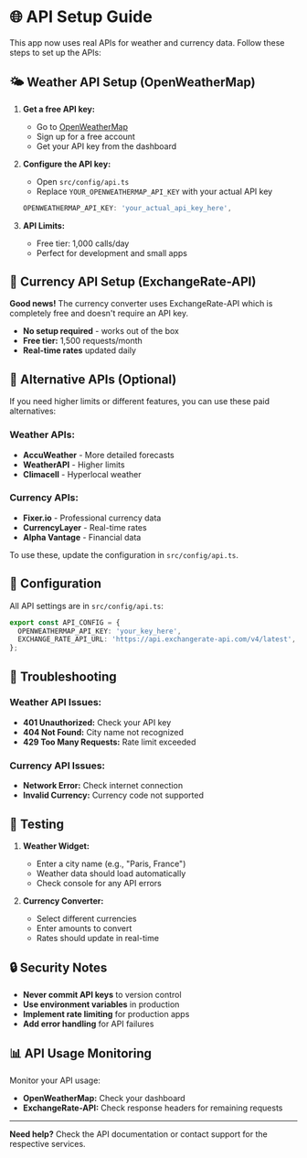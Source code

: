 # 🌐 API Setup Guide

This app now uses real APIs for weather and currency data. Follow these steps to set up the APIs:

## 🌤️ Weather API Setup (OpenWeatherMap)

1. **Get a free API key:**
   - Go to [OpenWeatherMap](https://openweathermap.org/api)
   - Sign up for a free account
   - Get your API key from the dashboard

2. **Configure the API key:**
   - Open `src/config/api.ts`
   - Replace `YOUR_OPENWEATHERMAP_API_KEY` with your actual API key
   ```typescript
   OPENWEATHERMAP_API_KEY: 'your_actual_api_key_here',
   ```

3. **API Limits:**
   - Free tier: 1,000 calls/day
   - Perfect for development and small apps

## 💱 Currency API Setup (ExchangeRate-API)

**Good news!** The currency converter uses ExchangeRate-API which is completely free and doesn't require an API key.

- **No setup required** - works out of the box
- **Free tier:** 1,500 requests/month
- **Real-time rates** updated daily

## 🚀 Alternative APIs (Optional)

If you need higher limits or different features, you can use these paid alternatives:

### Weather APIs:
- **AccuWeather** - More detailed forecasts
- **WeatherAPI** - Higher limits
- **Climacell** - Hyperlocal weather

### Currency APIs:
- **Fixer.io** - Professional currency data
- **CurrencyLayer** - Real-time rates
- **Alpha Vantage** - Financial data

To use these, update the configuration in `src/config/api.ts`.

## 🔧 Configuration

All API settings are in `src/config/api.ts`:

```typescript
export const API_CONFIG = {
  OPENWEATHERMAP_API_KEY: 'your_key_here',
  EXCHANGE_RATE_API_URL: 'https://api.exchangerate-api.com/v4/latest',
};
```

## 🐛 Troubleshooting

### Weather API Issues:
- **401 Unauthorized:** Check your API key
- **404 Not Found:** City name not recognized
- **429 Too Many Requests:** Rate limit exceeded

### Currency API Issues:
- **Network Error:** Check internet connection
- **Invalid Currency:** Currency code not supported

## 📱 Testing

1. **Weather Widget:**
   - Enter a city name (e.g., "Paris, France")
   - Weather data should load automatically
   - Check console for any API errors

2. **Currency Converter:**
   - Select different currencies
   - Enter amounts to convert
   - Rates should update in real-time

## 🔒 Security Notes

- **Never commit API keys** to version control
- **Use environment variables** in production
- **Implement rate limiting** for production apps
- **Add error handling** for API failures

## 📊 API Usage Monitoring

Monitor your API usage:
- **OpenWeatherMap:** Check your dashboard
- **ExchangeRate-API:** Check response headers for remaining requests

---

**Need help?** Check the API documentation or contact support for the respective services.
